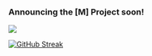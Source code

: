 <h3>Announcing the <span>[M] Project</span> soon!</h3>
<div align="left">
  <img src="https://media.tenor.com/fhgf2YTDstkAAAAC/super-smash-bros-smash.gif" />
</div>
<div style="margin: 0 auto;" align="left">
  
[![GitHub Streak](https://streak-stats.demolab.com?user=rmdashrfv&theme=react)](https://git.io/streak-stats)
  
</div>
